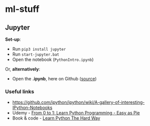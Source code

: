 # ml-stuff
## Jupyter

**Set-up**:
- Run `pip3 install jupyter`
- Run `start-jupyter.bat`
- Open the notebook (`PythonIntro.ipynb`)

Or, **alternatively**:
- Open the **.ipynb**, here on Github ([source](https://github.com/blog/1995-github-jupyter-notebooks-3))
    

### Useful links

- https://github.com/ipython/ipython/wiki/A-gallery-of-interesting-IPython-Notebooks
- Udemy - [From 0 to 1: Learn Python Programming - Easy as Pie](https://www.udemy.com/from-0-to-1-python/)
- Book & code - [Learn Python The Hard Way](https://learnpythonthehardway.org/book/)

